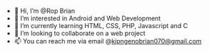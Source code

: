 - 👋 Hi, I’m @Rop Brian
- 👀 I’m interested in Android and Web Development
- 🌱 I’m currently learning HTML, CSS, PHP, Javascript and C
- 💞️ I’m looking to collaborate on a web project
- 📫 You can reach me via email @kipngenobrian070@gmail.com

<!---
SrRopBrian/SrRopBrian is a ✨ special ✨ repository because its `README.md` (this file) appears on your GitHub profile.
You can click the Preview link to take a look at your changes.
--->
